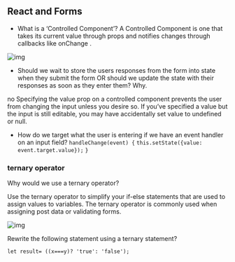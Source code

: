 ## React and Forms

- What is a ‘Controlled Component’?
A Controlled Component is one that takes its current value through props and notifies changes through callbacks like onChange .

![img](https://pbs.twimg.com/media/EKzwxZ4WkAAwjlw.jpg)

- Should we wait to store the users responses from the form into state when they submit the form OR should we update the state with their responses as soon as they enter them? Why.

 no Specifying the value prop on a controlled component prevents the user from changing the input unless you desire so. If you’ve specified a value but the input is still editable, you may have accidentally set value to undefined or null.

- How do we target what the user is entering if we have an event handler on an input field?
   `handleChange(event) {`
    `this.setState({value: event.target.value});`
  `}`

### ternary operator
Why would we use a ternary operator?
 
  Use the ternary operator to simplify your if-else statements that are used to assign values to variables. The ternary operator is commonly used when assigning post data or validating forms.

![img](https://scotch-res.cloudinary.com/image/upload/w_1050,q_auto:good,f_auto/v1562952581/jqctyinrganjts991d3w.jpg)

Rewrite the following statement using a ternary statement?
```
let result= ((x===y)? 'true': 'false');
```